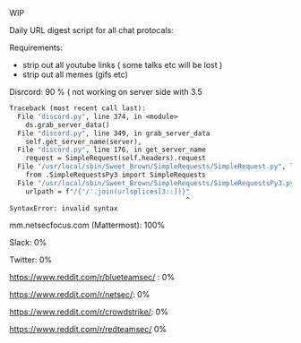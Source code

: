 WIP

Daily URL digest script for all chat protocals:

Requirements:
* strip out all youtube links ( some talks etc will be lost )
* strip out all memes (gifs etc)

Disrcord: 90 % ( not working on server side with 3.5 
``` python3.5 discord.py
Traceback (most recent call last):
  File "discord.py", line 374, in <module>
    ds.grab_server_data()
  File "discord.py", line 349, in grab_server_data
    self.get_server_name(server),
  File "discord.py", line 176, in get_server_name
    request = SimpleRequest(self.headers).request
  File "/usr/local/sbin/Sweet_Brown/SimpleRequests/SimpleRequest.py", line 34, in __init__
    from .SimpleRequestsPy3 import SimpleRequests
  File "/usr/local/sbin/Sweet_Brown/SimpleRequests/SimpleRequestsPy3.py", line 34
    urlpath = f"/{'/'.join(urlsplices[3::])}"
                                            ^
SyntaxError: invalid syntax
```

mm.netsecfocus.com (Mattermost): 100%

Slack: 0%

Twitter: 0%

https://www.reddit.com/r/blueteamsec/ : 0%

https://www.reddit.com/r/netsec/: 0%

https://www.reddit.com/r/crowdstrike/: 0%

https://www.reddit.com/r/redteamsec/ 0%

